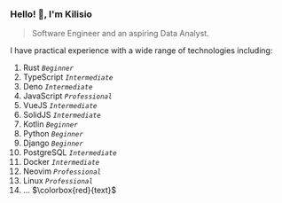 
### Hello! 👋, I'm Kilisio

> Software Engineer and an aspiring Data Analyst.

I have practical experience with a wide range of technologies including: 

1. Rust _`Beginner`_
2. TypeScript _`Intermediate`_
3. Deno _`Intermediate`_
4. JavaScript _`Professional`_
5. VueJS _`Intermediate`_
6. SolidJS _`Intermediate`_
7. Kotlin _`Beginner`_
8. Python _`Beginner`_
9. Django _`Beginner`_
10. PostgreSQL _`Intermediate`_
11. Docker _`Intermediate`_
12. Neovim _`Professional`_
13. Linux _`Professional`_
14. ...
$\colorbox{red}{text}$
